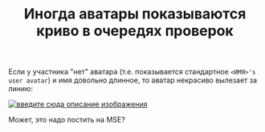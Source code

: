 ﻿---
title: "Иногда аватары показываются криво в очередях проверок"
se.owner.user_id: 507426
se.owner.display_name: "wchistow"
se.owner.link: "https://ru.meta.stackoverflow.com/users/507426/wchistow"
se.link: "https://ru.meta.stackoverflow.com/questions/12774/%d0%98%d0%bd%d0%be%d0%b3%d0%b4%d0%b0-%d0%b0%d0%b2%d0%b0%d1%82%d0%b0%d1%80%d1%8b-%d0%bf%d0%be%d0%ba%d0%b0%d0%b7%d1%8b%d0%b2%d0%b0%d1%8e%d1%82%d1%81%d1%8f-%d0%ba%d1%80%d0%b8%d0%b2%d0%be-%d0%b2-%d0%be%d1%87%d0%b5%d1%80%d0%b5%d0%b4%d1%8f%d1%85-%d0%bf%d1%80%d0%be%d0%b2%d0%b5%d1%80%d0%be%d0%ba"
se.question_id: 12774
se.post_type: question
---
<p>Если у участника &quot;нет&quot; аватара (т.е. показывается стандартное <code>&lt;ИМЯ&gt;'s user avatar</code>) и имя довольно длинное, то аватар некрасиво вылезает за линию:</p>
<p><a href="https://i.stack.imgur.com/ShqU2.png" rel="nofollow noreferrer"><img src="https://i.stack.imgur.com/ShqU2.png" alt="введите сюда описание изображения" /></a></p>
<p>Может, это надо постить на MSE?</p>
